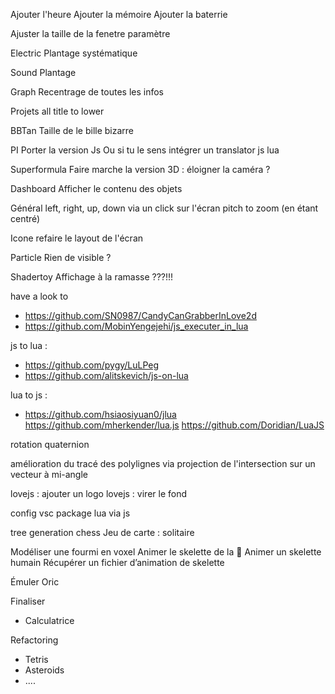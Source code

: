 Ajouter l'heure
Ajouter la mémoire
Ajouter la baterrie

Ajuster la taille de la fenetre paramètre

Electric 
Plantage systématique

Sound
Plantage

Graph
Recentrage de toutes les infos

Projets
all title to lower

BBTan
Taille de le bille bizarre 

PI
Porter la version Js
Ou si tu le sens intégrer un translator js lua

Superformula
Faire marche la version 3D : éloigner la caméra ?

Dashboard
Afficher le contenu des objets

Général
left, right, up, down via un click sur l'écran
pitch to zoom (en étant centré)

Icone
refaire le layout de l'écran

Particle
Rien de visible ?

Shadertoy
Affichage à la ramasse ???!!!

have a look to
- https://github.com/SN0987/CandyCanGrabberInLove2d
- https://github.com/MobinYengejehi/js_executer_in_lua

js to lua :
- https://github.com/pygy/LuLPeg
- https://github.com/alitskevich/js-on-lua

lua to js :
- https://github.com/hsiaosiyuan0/jlua
https://github.com/mherkender/lua.js
https://github.com/Doridian/LuaJS

rotation quaternion

amélioration du tracé des polylignes via projection de l'intersection sur un vecteur à mi-angle

lovejs : ajouter un logo
lovejs : virer le fond

config vsc
package lua via js

tree generation
chess
Jeu de carte : solitaire

Modéliser une fourmi en voxel
Animer le skelette de la 🐜
Animer un skelette humain
Récupérer un fichier d’animation de skelette

Émuler Oric

Finaliser 
- Calculatrice

Refactoring
- Tetris
- Asteroids
- ....
